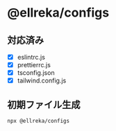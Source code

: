 # @ellreka/configs

## 対応済み

- [x] eslintrc.js
- [x] prettierrc.js
- [x] tsconfig.json
- [x] tailwind.config.js

## 初期ファイル生成

```bash
npx @ellreka/configs
```
